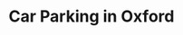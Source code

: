 ---
schema: default
title: Car Parking in Oxford
organization: Oxford City Council
notes: >-
  A dataset of all on street and off street parking in Oxford. Includes site
  name, number of spaces, geographical coordinates, information on disabled
  parking, EV charging points
resources:
  - name: Car parking in Oxford
    url: 'https://oxopendata.github.io/car-parking-in-oxford/'
    format: csv
license: 'https://www.nationalarchives.gov.uk/doc/open-government-licence/version/3/'
category:
  - Transportation
  - Transparency
maintainer: Oxford City Council
maintainer_email: opendata@oxford.gov.uk
---
